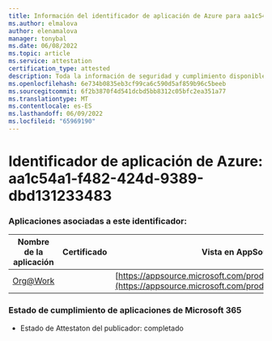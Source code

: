 ```yaml
---
title: Información del identificador de aplicación de Azure para aa1c54a1-f482-424d-9389-dbd131233483
ms.author: elmalova
author: elenamalova
manager: tonybal
ms.date: 06/08/2022
ms.topic: article
ms.service: attestation
certification_type: attested
description: Toda la información de seguridad y cumplimiento disponible para aa1c54a1-f482-424d-9389-dbd131233483.
ms.openlocfilehash: 6e734b0835eb3cf99ca6c590d5af859b96c5beeb
ms.sourcegitcommit: 6f2b3870f4d541dcbd5bb8312c05bfc2ea351a77
ms.translationtype: MT
ms.contentlocale: es-ES
ms.lasthandoff: 06/09/2022
ms.locfileid: "65969190"
---
```

# <a name="azure-app-id-aa1c54a1-f482-424d-9389-dbd131233483"></a>Identificador de aplicación de Azure: aa1c54a1-f482-424d-9389-dbd131233483


### <a name="apps-associated-with-this-id"></a>Aplicaciones asociadas a este identificador:
| **Nombre de la aplicación** | **Certificado** | **Vista en AppSource** |
|--------------|---------------|-----------------------|
| [Org@Work](../forward/WA200002461.md) |  | [https://appsource.microsoft.com/product/office/WA200002461](https://appsource.microsoft.com/product/office/WA200002461) |

### <a name="microsoft-365-app-compliance-status"></a>Estado de cumplimiento de aplicaciones de Microsoft 365
- Estado de Attestaton del publicador: completado
